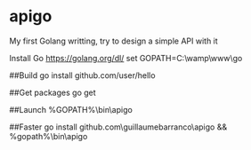 # apigo
My first Golang writting, try to design a simple API with it

Install Go
https://golang.org/dl/
set GOPATH=C:\wamp\www\go

##Build
	go install github.com/user/hello

##Get packages
	go get

##Launch
	%GOPATH%\bin\apigo

##Faster
	go install github.com\guillaumebarranco\apigo && %gopath%\bin\apigo